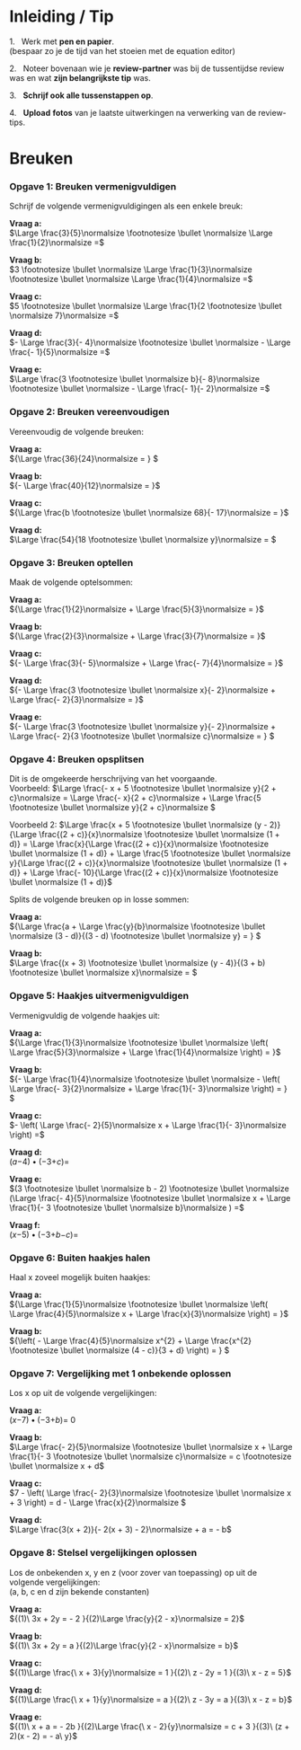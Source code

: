 # Inleiding / Tip

1.&nbsp;&nbsp;  Werk met **pen en papier**.  
    (bespaar zo je de tijd van het stoeien met de equation editor)

2.&nbsp;&nbsp;  Noteer bovenaan wie je **review-partner** was bij de tussentijdse review was en wat **zijn belangrijkste tip** was.

3.&nbsp;&nbsp;  **Schrijf ook alle tussenstappen op**.

4.&nbsp;&nbsp;  **Upload** **fotos** van je laatste uitwerkingen na verwerking van de review-tips.

# Breuken

### Opgave 1: Breuken vermenigvuldigen

Schrijf de volgende vermenigvuldigingen als een enkele breuk:

**Vraag a:**  
$\Large \frac{3}{5}\normalsize  \footnotesize \bullet \normalsize \Large \frac{1}{2}\normalsize  =$

**Vraag b:**  
$3 \footnotesize \bullet \normalsize \Large \frac{1}{3}\normalsize  \footnotesize \bullet \normalsize \Large \frac{1}{4}\normalsize  =$

**Vraag c:**  
$5 \footnotesize \bullet \normalsize \Large \frac{1}{2 \footnotesize \bullet \normalsize 7}\normalsize  =$

**Vraag d:**  
$- \Large \frac{3}{- 4}\normalsize  \footnotesize \bullet \normalsize - \Large \frac{- 1}{5}\normalsize  =$

**Vraag e:**  
$\Large \frac{3 \footnotesize \bullet \normalsize b}{- 8}\normalsize  \footnotesize \bullet \normalsize - \Large \frac{- 1}{- 2}\normalsize  =$

### Opgave 2: Breuken vereenvoudigen

Vereenvoudig de volgende breuken:

**Vraag a:**    
${\Large \frac{36}{24}\normalsize  = 
}
$    

**Vraag b:**   
${- \Large \frac{40}{12}\normalsize  = 
}$

**Vraag c:**    
${\Large \frac{b \footnotesize \bullet \normalsize 68}{- 17}\normalsize  = 
}$    

**Vraag d:**   
$\Large \frac{54}{18 \footnotesize \bullet \normalsize y}\normalsize  = 
$

### Opgave 3: Breuken optellen

Maak de volgende optelsommen:

**Vraag a:**   
${\Large \frac{1}{2}\normalsize  + \Large \frac{5}{3}\normalsize  = 
}$

**Vraag b:**   
${\Large \frac{2}{3}\normalsize  + \Large \frac{3}{7}\normalsize  = 
}$

**Vraag c:**   
${- \Large \frac{3}{- 5}\normalsize  + \Large \frac{- 7}{4}\normalsize  = 
}$

**Vraag d:**   
${- \Large \frac{3 \footnotesize \bullet \normalsize x}{- 2}\normalsize  + \Large \frac{- 2}{3}\normalsize  = 
}$

**Vraag e:**   
${- \Large \frac{3 \footnotesize \bullet \normalsize y}{- 2}\normalsize  + \Large \frac{- 2}{3 \footnotesize \bullet \normalsize c}\normalsize  = 
}
$  

### Opgave 4: Breuken opsplitsen

Dit is de omgekeerde herschrijving van het voorgaande.  
Voorbeeld:
$\Large \frac{- x + 5 \footnotesize \bullet \normalsize y}{2 + c}\normalsize  = \Large \frac{- x}{2 + c}\normalsize  + \Large \frac{5 \footnotesize \bullet \normalsize y}{2 + c}\normalsize $

Voorbeeld 2:
$\Large \frac{x + 5 \footnotesize \bullet \normalsize (y - 2)}{\Large \frac{(2 + c)}{x}\normalsize  \footnotesize \bullet \normalsize (1 + d)} = \Large \frac{x}{\Large \frac{(2 + c)}{x}\normalsize  \footnotesize \bullet \normalsize (1 + d)} + \Large \frac{5 \footnotesize \bullet \normalsize y}{\Large \frac{(2 + c)}{x}\normalsize  \footnotesize \bullet \normalsize (1 + d)} + \Large \frac{- 10}{\Large \frac{(2 + c)}{x}\normalsize  \footnotesize \bullet \normalsize (1 + d)}$

Splits de volgende breuken op in losse sommen:

**Vraag a:**   
${\Large \frac{a + \Large \frac{y}{b}\normalsize  \footnotesize \bullet \normalsize (3 - d)}{(3 - d) \footnotesize \bullet \normalsize y} = 
}
$   

**Vraag b:**   
$\Large \frac{(x + 3) \footnotesize \bullet \normalsize (y - 4)}{(3 + b) \footnotesize \bullet \normalsize x}\normalsize  = 
$

### Opgave 5: Haakjes uitvermenigvuldigen

Vermenigvuldig de volgende haakjes uit:

**Vraag a:**   
${\Large \frac{1}{3}\normalsize  \footnotesize \bullet \normalsize \left( \Large \frac{5}{3}\normalsize  + \Large \frac{1}{4}\normalsize  \right) = 
}$

**Vraag b:**   
${- \Large \frac{1}{4}\normalsize  \footnotesize \bullet \normalsize - \left( \Large \frac{- 3}{2}\normalsize  + \Large \frac{1}{- 3}\normalsize  \right) = 
}
$

**Vraag c:**   
$- \left( \Large \frac{- 2}{5}\normalsize x + \Large \frac{1}{- 3}\normalsize  \right) =$

**Vraag d:**   
(*a*−4) • (−3+*c*)=

**Vraag e:**   
$(3 \footnotesize \bullet \normalsize b - 2) \footnotesize \bullet \normalsize (\Large \frac{- 4}{5}\normalsize  \footnotesize \bullet \normalsize x + \Large \frac{1}{- 3 \footnotesize \bullet \normalsize b}\normalsize ) =$

**Vraag f:**   
(*x*−5) • (−3+*b*−*c*)=

### Opgave 6: Buiten haakjes halen

Haal x zoveel mogelijk buiten haakjes:

**Vraag a:**   
${\Large \frac{1}{5}\normalsize  \footnotesize \bullet \normalsize \left( \Large \frac{4}{5}\normalsize x + \Large \frac{x}{3}\normalsize  \right) = 
}$

**Vraag b:**   
${\left( - \Large \frac{4}{5}\normalsize x^{2} + \Large \frac{x^{2} \footnotesize \bullet \normalsize (4 - c)}{3 + d} \right) = 
}
$

### Opgave 7: Vergelijking met 1 onbekende oplossen

Los x op uit de volgende vergelijkingen:

**Vraag a:**   
(*x*−7) • (−3+*b*)= 0

**Vraag b:**   
$\Large \frac{- 2}{5}\normalsize  \footnotesize \bullet \normalsize x + \Large \frac{1}{- 3 \footnotesize \bullet \normalsize c}\normalsize  = c \footnotesize \bullet \normalsize x + d$

**Vraag c:**   
$7 - \left( \Large \frac{- 2}{3}\normalsize  \footnotesize \bullet \normalsize x + 3 \right) = d - \Large \frac{x}{2}\normalsize $

**Vraag d:**   
$\Large \frac{3(x + 2)}{- 2(x + 3) - 2}\normalsize  + a = - b$

### Opgave 8: Stelsel vergelijkingen oplossen

Los de onbekenden x, y en z (voor zover van toepassing) op uit de
volgende vergelijkingen:  
(a, b, c en d zijn bekende constanten)

**Vraag a:**   
${(1)\ 3x + 2y = - 2
}{(2)\Large \frac{y}{2 - x}\normalsize  = 2}$

**Vraag b:**   
${(1)\ 3x + 2y = a
}{(2)\Large \frac{y}{2 - x}\normalsize  = b}$

**Vraag c:**   
${(1)\Large \frac{\ x + 3}{y}\normalsize  = 1
}{(2)\ z - 2y = 1
}{(3)\ x - z = 5}$

**Vraag d:**   
${(1)\Large \frac{\ x + 1}{y}\normalsize  = a
}{(2)\ z - 3y = a
}{(3)\ x - z = b}$

**Vraag e:**   
${(1)\ x + a = - 2b
}{(2)\Large \frac{\ x - 2}{y}\normalsize  = c + 3
}{(3)\ (z + 2)(x - 2) = - a\ y}$
